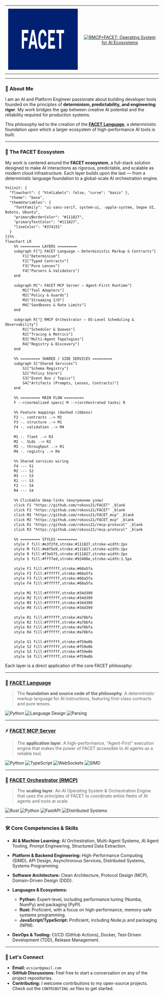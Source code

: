 <table width="100%" border="0" style="border: none; border-collapse: collapse;">
  <tr>
    <td align="center" valign="middle" style="padding: 10px;">
      <a href="https://github.com/rokoss21/FACET">
        <img src="https://github.com/rokoss21/FACET/blob/main/assets/banner.png?raw=true" alt="FACET Logo" height="200">
      </a>
    </td>
    <td align="center" valign="middle" style="padding: 10px;">
      <a href="https://github.com/rokoss21/rmcp-protocol">
        <img src="https://github.com/rokoss21/rmcp-protocol/blob/main/assets/logo.png?raw=true" alt="RMCP+FACET: Operating System for AI Ecosystems" height="200">
      </a>
    </td>
  </tr>
</table>

---

### 👋 About Me

I am an AI and Platform Engineer passionate about building developer tools founded on the principles of **determinism, predictability, and engineering rigor**. My work bridges the gap between creative AI potential and the reliability required for production systems.

This philosophy led to the creation of the **[FACET Language](https://github.com/rokoss21/FACET)**, a deterministic foundation upon which a larger ecosystem of high-performance AI tools is built.

---

### 🚀 The FACET Ecosystem

My work is centered around the **FACET ecosystem**, a full-stack solution designed to make AI interactions as rigorous, predictable, and scalable as modern cloud infrastructure. Each layer builds upon the last — from a deterministic language foundation to a global-scale AI orchestration engine.

```mermaid
%%{init: {
  "flowchart": { "htmlLabels": false, "curve": "basis" },
  "theme": "base",
  "themeVariables": {
    "fontFamily": "ui-sans-serif, system-ui, -apple-system, Segoe UI, Roboto, Ubuntu",
    "primaryBorderColor": "#111827",
    "primaryTextColor": "#111827",
    "lineColor": "#374151"
  }
}}%%
flowchart LR
    %% ========= LAYERS =========
    subgraph F["👑 FACET Language — Deterministic Markup & Contracts"]
        F1["Determinism"]
        F2["Typed Contracts"]
        F3["Pure Lenses"]
        F4["Parsers & Validators"]
    end

    subgraph M["⚡ FACET MCP Server — Agent-First Runtime"]
        M1["Tool Adapters"]
        M2["Policy & Guards"]
        M3["Streaming I/O"]
        M4["Sandboxes & Rate Limits"]
    end

    subgraph R["🧠 RMCP Orchestrator — OS-Level Scheduling & Observability"]
        R1["Scheduler & Queues"]
        R2["Tracing & Metrics"]
        R3["Multi-Agent Topologies"]
        R4["Registry & Discovery"]
    end

    %% ========= SHARED / SIDE SERVICES =========
    subgraph S["Shared Services"]
        S1["Schema Registry"]
        S2["Policy Store"]
        S3["Event Bus / Topics"]
        S4["Artifacts (Prompts, Lenses, Contracts)"]
    end

    %% ========= MAIN FLOW =========
    F -->|normalized specs| M -->|orchestrated tasks| R

    %% Feature mappings (dashed ribbons)
    F2 -. contracts .-> M2
    F3 -. structure .-> M1
    F4 -. validation .-> M4

    M1 -. fleet .-> R3
    M2 -. SLOs .-> R2
    M3 -. throughput .-> R1
    M4 -. registry .-> R4

    %% Shared services wiring
    F4 --- S1
    M2 --- S2
    M3 --- S3
    R1 --- S3
    F2 --- S4
    R4 --- S4

    %% Clickable deep-links (внутренние узлы)
    click F1 "https://github.com/rokoss21/FACET" _blank
    click F2 "https://github.com/rokoss21/FACET" _blank
    click M1 "https://github.com/rokoss21/FACET_mcp" _blank
    click M2 "https://github.com/rokoss21/FACET_mcp" _blank
    click R1 "https://github.com/rokoss21/rmcp-protocol" _blank
    click R3 "https://github.com/rokoss21/rmcp-protocol" _blank

    %% ========= STYLES =========
    style F fill:#e3f2fd,stroke:#111827,stroke-width:2px
    style M fill:#e8f5e9,stroke:#111827,stroke-width:2px
    style R fill:#f3e5f5,stroke:#111827,stroke-width:2px
    style S fill:#fff7ed,stroke:#92400e,stroke-width:1.5px

    style F1 fill:#ffffff,stroke:#60a5fa
    style F2 fill:#ffffff,stroke:#60a5fa
    style F3 fill:#ffffff,stroke:#60a5fa
    style F4 fill:#ffffff,stroke:#60a5fa

    style M1 fill:#ffffff,stroke:#34d399
    style M2 fill:#ffffff,stroke:#34d399
    style M3 fill:#ffffff,stroke:#34d399
    style M4 fill:#ffffff,stroke:#34d399

    style R1 fill:#ffffff,stroke:#a78bfa
    style R2 fill:#ffffff,stroke:#a78bfa
    style R3 fill:#ffffff,stroke:#a78bfa
    style R4 fill:#ffffff,stroke:#a78bfa

    style S1 fill:#ffffff,stroke:#f59e0b
    style S2 fill:#ffffff,stroke:#f59e0b
    style S3 fill:#ffffff,stroke:#f59e0b
    style S4 fill:#ffffff,stroke:#f59e0b

 ```

Each layer is a direct application of the core FACET philosophy:

---

### 👑 **[FACET Language](https://github.com/rokoss21/FACET)**

> The **foundation and source code of the philosophy**. A deterministic markup language for AI instructions, featuring first-class contracts and pure lenses.

<p>
  <img src="https://img.shields.io/badge/Python-3776AB?style=for-the-badge&logo=python&logoColor=white" alt="Python">
  <img src="https://img.shields.io/badge/Language_Design-007ACC?style=for-the-badge" alt="Language Design">
  <img src="https://img.shields.io/badge/Parsing-orange?style=for-the-badge" alt="Parsing">
</p>

---

### ⚡ **[FACET MCP Server](https://github.com/rokoss21/FACET_mcp)**

> The **application layer**. A high-performance, "Agent-First" execution engine that makes the power of FACET accessible to AI agents as a reliable tool.

<p>
  <img src="https://img.shields.io/badge/Python-3776AB?style=for-the-badge&logo=python&logoColor=white" alt="Python">
  <img src="https://img.shields.io/badge/TypeScript-3178C6?style=for-the-badge&logo=typescript&logoColor=white" alt="TypeScript">
  <img src="https://img.shields.io/badge/WebSockets-000000?style=for-the-badge&logo=websocket&logoColor=white" alt="WebSockets">
  <img src="https://img.shields.io/badge/SIMD-red?style=for-the-badge" alt="SIMD">
</p>

---

### 🧠 **[FACET Orchestrator (RMCP)](https://github.com/rokoss21/rmcp-protocol)**

> The **scaling layer**. An AI Operating System & Orchestration Engine that uses the principles of FACET to coordinate entire fleets of AI agents and tools at scale.

<p>
  <img src="https://img.shields.io/badge/Rust-000000?style=for-the-badge&logo=rust&logoColor=white" alt="Rust">
  <img src="https://img.shields.io/badge/Python-3776AB?style=for-the-badge&logo=python&logoColor=white" alt="Python">
  <img src="https://img.shields.io/badge/FastAPI-009688?style=for-the-badge&logo=fastapi&logoColor=white" alt="FastAPI">
  <img src="https://img.shields.io/badge/Distributed_Systems-blueviolet?style=for-the-badge" alt="Distributed Systems">
</p>

---

### 🛠️ Core Competencies & Skills

* **AI & Machine Learning:** AI Orchestration, Multi-Agent Systems, AI Agent Tooling, Prompt Engineering, Structured Data Extraction.
* **Platform & Backend Engineering:** High-Performance Computing (SIMD), API Design, Asynchronous Services, Distributed Systems, Systems Programming.
* **Software Architecture:** Clean Architecture, Protocol Design (MCP), Domain-Driven Design (DDD).
* **Languages & Ecosystems:**

  * **Python:** Expert-level, including performance tuning (Numba, NumPy) and packaging (PyPI).
  * **Rust:** Proficient, with a focus on high-performance, memory-safe systems programming.
  * **JavaScript/TypeScript:** Proficient, including Node.js and packaging (NPM).
* **DevOps & Tooling:** CI/CD (GitHub Actions), Docker, Test-Driven Development (TDD), Release Management.

---

### 💬 Let's Connect

* **Email:** `ecsiar@gmail.com`
* **GitHub Discussions:** Feel free to start a conversation on any of the project repositories.
* **Contributing:** I welcome contributions to my open-source projects. Check out the `CONTRIBUTING.md` files to get started.
